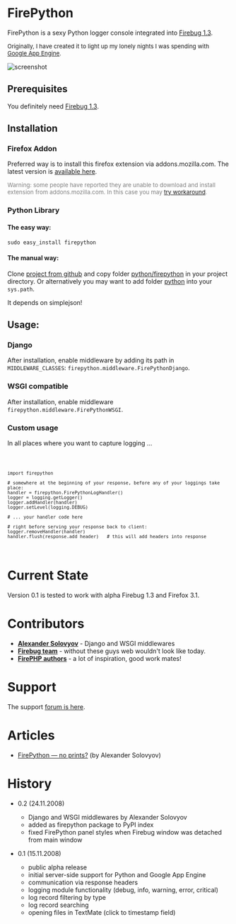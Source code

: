 # FirePython

FirePython is a sexy Python logger console integrated into [Firebug 1.3][firebug]. 

<font size="2">Originally, I have created it to light up my lonely nights I was spending with [Google App Engine][appengine].</font>

![screenshot][screenshot]

## Prerequisites

You definitely need [Firebug 1.3][firebug].

## Installation

### Firefox Addon
Preferred way is to install this firefox extension via addons.mozilla.com.
The latest version is [available here][firepython].

<font size="2" color="grey">Warning: some people have reported they are unable to download and install extension from addons.mozilla.com. 
In this case you may [try workaround][workaround].</font>

### Python Library

#### The easy way:

``sudo easy_install firepython``

#### The manual way:

Clone [project from github][homepage] and copy folder [python/firepython][firepython-folder] in your project directory.
Or alternatively you may want to add folder [python][python-folder] into your ``sys.path``.

It depends on simplejson!

## Usage:

### Django

After installation, enable middleware by adding its path in ``MIDDLEWARE_CLASSES``: ``firepython.middleware.FirePythonDjango``. 

### WSGI compatible

After installation, enable middleware ``firepython.middleware.FirePythonWSGI``.

### Custom usage

In all places where you want to capture logging ...

<code>

    import firepython

    # somewhere at the beginning of your response, before any of your loggings take place:
    handler = firepython.FirePythonLogHandler()
    logger = logging.getLogger()
    logger.addHandler(handler)
    logger.setLevel(logging.DEBUG)
  
    # ... your handler code here

    # right before serving your response back to client:
    logger.removeHandler(handler)
    handler.flush(response.add_header)   # this will add headers into response
</code>



# Current State

Version 0.1 is tested to work with alpha Firebug 1.3 and Firefox 3.1.

# Contributors

* **[Alexander Solovyov][alexander]** - Django and WSGI middlewares
* **[Firebug team][firebug-team]** - without these guys web wouldn't look like today.
* **[FirePHP authors][firephp-authors]** - a lot of inspiration, good work mates!


# Support

The support [forum is here][support].

# Articles

* [FirePython — no prints?][firepython-no-prints] (by Alexander Solovyov)

# History

* 0.2 (24.11.2008)
  * Django and WSGI middlewares by Alexander Solovyov
  * added as firepython package to PyPI index
  * fixed FirePython panel styles when Firebug window was detached from main window

* 0.1 (15.11.2008) 
  * public alpha release
  * initial server-side support for Python and Google App Engine
  * communication via response headers
  * logging module functionality (debug, info, warning, error, critical)
  * log record filtering by type
  * log record searching
  * opening files in TextMate (click to timestamp field)

[screenshot]: http://github.com/woid/firepython/tree/master/support/screenshot.png?raw=true "FirePython in action"
[firebug]: https://addons.mozilla.org/en-US/firefox/addon/1843
[appengine]: http://code.google.com/appengine
[firepython]: https://addons.mozilla.org/en-US/firefox/addon/9602
[homepage]: http://github.com/woid/firepython
[contact]: mailto:antonin@hildebrand.cz
[workaround]: http://getsatisfaction.com/xrefresh/topics/unable_to_download_rainbow_for_firebug
[support]: http://firepython.uservoice.com/
[firepython-no-prints]:http://blogg.ingspree.net/blog/2008/11/24/firepython-no-prints/
[alexander]:http://github.com/piranha
[python-folder]:http://github.com/woid/firepython/tree/master/python
[firepython-folder]:http://github.com/woid/firepython/tree/master/python/firepython
[firebug-team]:http://getfirebug.com/workingGroup
[firephp-authors]:http://www.christophdorn.com/

<script src="http://firepython.uservoice.com/pages/general/widgets/tab.js?alignment=right&amp;color=00BCBA" type="text/javascript"></script>
